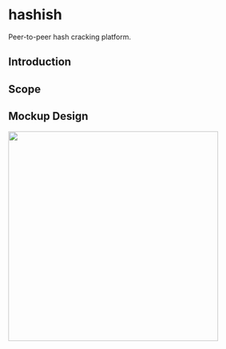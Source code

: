 # hashish

Peer-to-peer hash cracking platform.

## Introduction

## Scope

## Mockup Design

<img width='420px' src='https://user-images.githubusercontent.com/29265684/31719817-fed9dcf0-b457-11e7-8e93-d8cb709e7186.png' />
